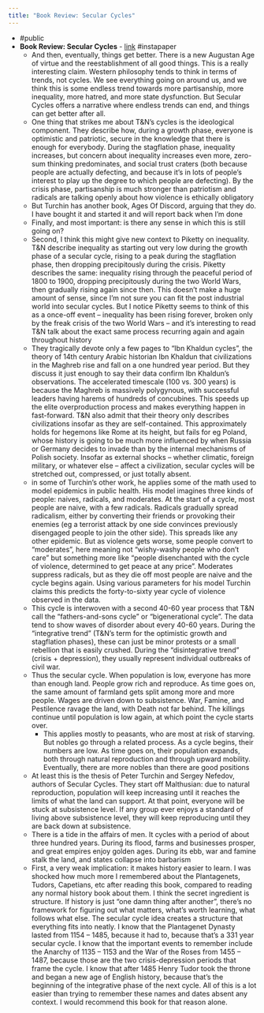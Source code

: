 ```yaml
---
title: "Book Review: Secular Cycles"
---
```


- <a id='_HKFEMWCF'/>#public
- <a id='WJm-vRojg'/>**Book Review: Secular Cycles** - [link](https://slatestarcodex.com/2019/08/12/book-review-secular-cycles/) #instapaper
    - <a id='_VFFYSzty'/>And then, eventually, things get better. There is a new Augustan Age of virtue and the reestablishment of all good things. This is a really interesting claim. Western philosophy tends to think in terms of trends, not cycles. We see everything going on around us, and we think this is some endless trend towards more partisanship, more inequality, more hatred, and more state dysfunction. But Secular Cycles offers a narrative where endless trends can end, and things can get better after all.
    - <a id='kumTHufFi'/>One thing that strikes me about T&N’s cycles is the ideological component. They describe how, during a growth phase, everyone is optimistic and patriotic, secure in the knowledge that there is enough for everybody. During the stagflation phase, inequality increases, but concern about inequality increases even more, zero-sum thinking predominates, and social trust craters (both because people are actually defecting, and because it’s in lots of people’s interest to play up the degree to which people are defecting). By the crisis phase, partisanship is much stronger than patriotism and radicals are talking openly about how violence is ethically obligatory
    - <a id='TxkkSkgDm'/>But Turchin has another book, Ages Of Discord, arguing that they do. I have bought it and started it and will report back when I’m done
    - <a id='TUknhhQzS'/>Finally, and most important: is there any sense in which this is still going on?
    - <a id='OK-cbVQw3'/>Second, I think this might give new context to Piketty on inequality. T&N describe inequality as starting out very low during the growth phase of a secular cycle, rising to a peak during the stagflation phase, then dropping precipitously during the crisis. Piketty describes the same: inequality rising through the peaceful period of 1800 to 1900, dropping precipitously during the two World Wars, then gradually rising again since then. This doesn’t make a huge amount of sense, since I’m not sure you can fit the post industrial world into secular cycles. But I notice Piketty seems to think of this as a once-off event – inequality has been rising forever, broken only by the freak crisis of the two World Wars – and it’s interesting to read T&N talk about the exact same process recurring again and again throughout history
    - <a id='Lvt2VuPUz'/>They tragically devote only a few pages to “Ibn Khaldun cycles”, the theory of 14th century Arabic historian Ibn Khaldun that civilizations in the Maghreb rise and fall on a one hundred year period. But they discuss it just enough to say their data confirm Ibn Khaldun’s observations. The accelerated timescale (100 vs. 300 years) is because the Maghreb is massively polygynous, with successful leaders having harems of hundreds of concubines. This speeds up the elite overproduction process and makes everything happen in fast-forward. T&N also admit that their theory only describes civilizations insofar as they are self-contained. This approximately holds for hegemons like Rome at its height, but fails for eg Poland, whose history is going to be much more influenced by when Russia or Germany decides to invade than by the internal mechanisms of Polish society. Insofar as external shocks – whether climatic, foreign military, or whatever else – affect a civilization, secular cycles will be stretched out, compressed, or just totally absent.
    - <a id='1neSNQ7Ts'/>in some of Turchin’s other work, he applies some of the math used to model epidemics in public health. His model imagines three kinds of people: naives, radicals, and moderates. At the start of a cycle, most people are naive, with a few radicals. Radicals gradually spread radicalism, either by converting their friends or provoking their enemies (eg a terrorist attack by one side convinces previously disengaged people to join the other side). This spreads like any other epidemic. But as violence gets worse, some people convert to “moderates”, here meaning not “wishy-washy people who don’t care” but something more like “people disenchanted with the cycle of violence, determined to get peace at any price”. Moderates suppress radicals, but as they die off most people are naive and the cycle begins again. Using various parameters for his model Turchin claims this predicts the forty-to-sixty year cycle of violence observed in the data.
    - <a id='WqyMeV6D8'/>This cycle is interwoven with a second 40-60 year process that T&N call the “fathers-and-sons cycle” or “bigenerational cycle”. The data tend to show waves of disorder about every 40-60 years. During the “integrative trend” (T&N’s term for the optimistic growth and stagflation phases), these can just be minor protests or a small rebellion that is easily crushed. During the “disintegrative trend” (crisis + depression), they usually represent individual outbreaks of civil war.
    - <a id='TsOCRXHyF'/>Thus the secular cycle. When population is low, everyone has more than enough land. People grow rich and reproduce. As time goes on, the same amount of farmland gets split among more and more people. Wages are driven down to subsistence. War, Famine, and Pestilence ravage the land, with Death not far behind. The killings continue until population is low again, at which point the cycle starts over.
        - <a id='YczTyJm8H'/>This applies mostly to peasants, who are most at risk of starving. But nobles go through a related process. As a cycle begins, their numbers are low. As time goes on, their population expands, both through natural reproduction and through upward mobility. Eventually, there are more nobles than there are good positions
    - <a id='2UL2YI3Ni'/>At least this is the thesis of Peter Turchin and Sergey Nefedov, authors of Secular Cycles. They start off Malthusian: due to natural reproduction, population will keep increasing until it reaches the limits of what the land can support. At that point, everyone will be stuck at subsistence level. If any group ever enjoys a standard of living above subsistence level, they will keep reproducing until they are back down at subsistence.
    - <a id='Po7EgggvN'/>There is a tide in the affairs of men. It cycles with a period of about three hundred years. During its flood, farms and businesses prosper, and great empires enjoy golden ages. During its ebb, war and famine stalk the land, and states collapse into barbarism
    - <a id='ltFLpL5QY'/>First, a very weak implication: it makes history easier to learn. I was shocked how much more I remembered about the Plantagenets, Tudors, Capetians, etc after reading this book, compared to reading any normal history book about them. I think the secret ingredient is structure. If history is just “one damn thing after another”, there’s no framework for figuring out what matters, what’s worth learning, what follows what else. The secular cycle idea creates a structure that everything fits into neatly. I know that the Plantagenet Dynasty lasted from 1154 – 1485, because it had to, because that’s a 331 year secular cycle. I know that the important events to remember include the Anarchy of 1135 – 1153 and the War of the Roses from 1455 – 1487, because those are the two crisis-depression periods that frame the cycle. I know that after 1485 Henry Tudor took the throne and began a new age of English history, because that’s the beginning of the integrative phase of the next cycle. All of this is a lot easier than trying to remember these names and dates absent any context. I would recommend this book for that reason alone.
